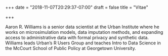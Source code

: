 +++
date = "2018-11-07T20:29:37-07:00"
draft = false
title = "Vitae"

+++

Aaron R. Williams is a senior data scientist at the Urban Institute where he works on microsimulation models, data imputation methods, and expanding access to administrative data with formal privacy and synthetic data. Williams leads Urban’s R Users Group and
 teaches Intro to Data Science in the McCourt School of Public Policy at Georgetown University.
